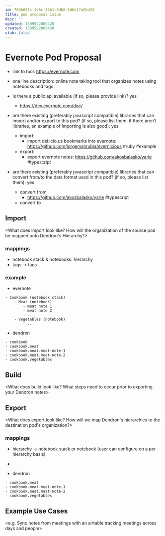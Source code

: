 ```yaml
---
id: 700b02fc-1e6c-46b1-8d68-5d8e17a55d33
title: pod proposal issue
desc: ''
updated: 1599522009420
created: 1599522009420
stub: false
---
```


# Evernote Pod Proposal

- link to tool: https://evernote.com
- one line description: online note taking tool that organizes notes using notebooks and tags
- is there a public api available (if so, please provide link)? yes
    - https://dev.evernote.com/doc/
- are there existing (preferably javascript compatible) libraries that can import and/or export to this pod? (if so, please list them. if there aren't libraries, an example of importing is also good): yes
    - import:
        - import del.icio.us bookmarks into evernote: https://github.com/jorgemanrubia/evernicious #ruby #example
    - export:
        - export evernote notes: https://github.com/akosbalasko/yarle #typescript

- are there existing (preferably javascript compatible) libraries that can convert from/to the data format used in this pod? (if so, please list them): yes
    - convert from
        - https://github.com/akosbalasko/yarle #typescript
    - convert to

## Import
<What does import look like? How will the organization of the source pod be mapped onto Dendron's Hierarchy?>

### mappings
- notebook stack & notebooks: hierarchy
- tags -> tags

### example

- evernote

```
- Cookbook (notebook stack)
    - Meat (notebook)
        - meat note 1
        - meat note 2
        - ...
    - Vegetables (notebook)
        - ...
```

- dendron
```
- cookbook
- cookbook.meat
- cookbook.meat.meat-note-1
- cookbook.meat.meat-note-2
- cookbook.vegetables
```

## Build
<What does build look like? What steps need to occur prior to exporting your Dendron notes>

## Export
<What does export look like? How will we map Dendron's hierarchies to the destination pod's organization?>

### mappings
- hierarchy -> notebook stack or notebook (user can configure on a per hierarchy basis)
- 

- dendron
```
- cookbook.meat
- cookbook.meat.meat-note-1
- cookbook.meat.meat-note-2
- cookbook.vegetables
```

<!-- ## Configuration
<What might a configuration file look like to help make sure your data is formatted correctly ?>

e.g.
destinations:
  - destination:
      base: People
      table: Interactions
    src:
      meet.{today}.*
    mapping:
      fm.created: DateV2
      fm.type: Type
      section.noes: Notes
      section.people: People
 -->


## Example Use Cases
<e.g. Sync notes from meetings with an airtable tracking meetings across days and people> 
